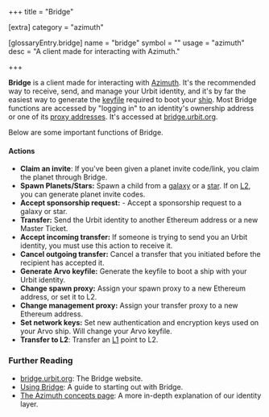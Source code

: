 +++
title = "Bridge"

[extra]
category = "azimuth"

[glossaryEntry.bridge]
name = "bridge"
symbol = ""
usage = "azimuth"
desc = "A client made for interacting with Azimuth."

+++

**Bridge** is a client made for interacting with [Azimuth](/glossary/azimuth). It's the recommended way to receive, send, and manage your Urbit identity, and it's by far the easiest way to generate the [keyfile](/glossary/keyfile) required to boot your [ship](/glossary/ship). Most Bridge functions are accessed by "logging in" to an identity's ownership address or one of its [proxy addresses](/glossary/proxies). It's accessed at [bridge.urbit.org](https://bridge.urbit.org/).

Below are some important functions of Bridge.

#### Actions

- **Claim an invite**: If you've been given a planet invite code/link, you claim the planet through Bridge.
- **Spawn Planets/Stars:** Spawn a child from a [galaxy](/glossary/galaxy) or a [star](/glossary/star). If on [L2](/glossary/rollups), you can generate planet invite codes.
- **Accept sponsorship request:** - Accept a sponsorship request to a galaxy or star.
- **Transfer:** Send the Urbit identity to another Ethereum address or a new Master Ticket.
- **Accept incoming transfer:** If someone is trying to send you an Urbit identity, you must use this action to receive it.
- **Cancel outgoing transfer:** Cancel a transfer that you initiated before the recipient has accepted it.
- **Generate Arvo keyfile:** Generate the keyfile to boot a ship with your Urbit identity.
- **Change spawn proxy:** Assign your spawn proxy to a new Ethereum address, or set it to L2.
- **Change management proxy:** Assign your transfer proxy to a new Ethereum address.
- **Set network keys:** Set new authentication and encryption keys used on your Arvo ship. Will change your Arvo keyfile.
- **Transfer to L2**: Transfer an [L1](/glossary/azimuth) point to L2.

### Further Reading

- [bridge.urbit.org](https://bridge.urbit.org/): The Bridge website.
- [Using Bridge](https://urbit.org/using/id/using-bridge): A guide to starting out with Bridge.
- [The Azimuth concepts page](/system/identity/guides/advanced-azimuth-tools): A more in-depth explanation of our identity layer.
